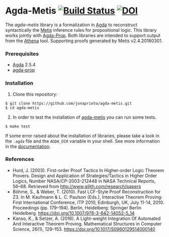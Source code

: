 # Agda-Metis [![Build Status](https://travis-ci.org/jonaprieto/agda-metis.svg?branch=master)](https://travis-ci.org/jonaprieto/agda-metis) [![DOI](https://zenodo.org/badge/84973849.svg)](https://zenodo.org/badge/latestdoi/84973849)

The *agda-metis* library is a formalization in [Agda][agda] to
reconstruct syntactically the [Metis] inference rules for
propositional logic.
This library works jointly with [Agda-Prop][agda-prop].
Both libraries are intended to support output from the
[Athena][athena] tool. Supporting proofs generated by Metis v2.4.20180301.

### Prerequisites

* [Agda][Agda] 2.5.4
* [agda-prop]

### Installation

1. Clone this repository:

```
$ git clone https://github.com/jonaprieto/agda-metis.git
$ cd agda-metis
```

2. In order to test the installation of [agda-metis][agda-metis]
you can run some tests.

```
$ make test
```

If some error raised about the installation of libraries, please take a look in the `.agda` file
and the `AGDA_DIR` variable in your shell. See more information in the [documentation](http://agda.readthedocs.io/en/latest/tools/package-system.html#installing-libraries).

### References

* Hurd, J. (2003). First-order Proof Tactics In Higher-order Logic Theorem Provers. Design and Application of Strategies/Tactics in Higher Order Logics, Number NASA/CP-2003-212448 in NASA Technical Reports, 56–68. Retrieved from http://www.gilith.com/research/papers
* Böhme, S., & Weber, T. (2010). Fast LCF-Style Proof Reconstruction for Z3. In M. Kaufmann & L. C. Paulson (Eds.), Interactive Theorem Proving: First International Conference, ITP 2010, Edinburgh, UK, July 11-14, 2010. Proceedings (pp. 179–194). Berlin, Heidelberg: Springer Berlin Heidelberg. https://doi.org/10.1007/978-3-642-14052-5_14
* Kanso, K., & Setzer, A. (2016). A Light-weight Integration Of Automated And Interactive Theorem Proving. Mathematical Structures in Computer Science, 26(1), 129–153. https://doi.org/10.1017/S0960129514000140

[haskell]: http://www.haskell.org
[issue]: http://github.com/jonaprieto/athena/issues/new
[tstp]:    http://www.cs.miami.edu/~tptp/TPTP/QuickGuide/
[metis]:   http://github.com/gilith/metis
[agda]:    http://github.com/agda/agda
[agda-prop]: http://github.com/jonaprieto/agda-prop
[agda-metis]: http://github.com/jonaprieto/agda-metis
[agda-stdlib]: http://github.com/agda/agda-stdlib
[problems]: http://github.com/jonaprieto/prop-pack
[athena]: http://github.com/jonaprieto/athena
